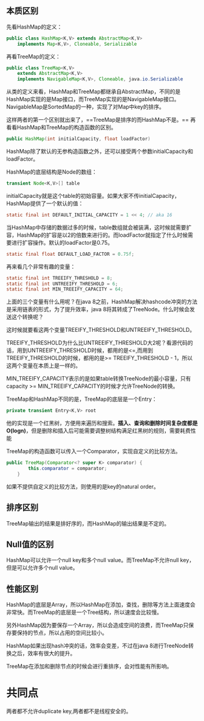 ## 本质区别

先看HashMap的定义：

```java
public class HashMap<K,V> extends AbstractMap<K,V>
    implements Map<K,V>, Cloneable, Serializable
```

再看TreeMap的定义：

```java
public class TreeMap<K,V>
    extends AbstractMap<K,V>
    implements NavigableMap<K,V>, Cloneable, java.io.Serializable
```

从类的定义来看，HashMap和TreeMap都继承自AbstractMap，不同的是HashMap实现的是Map接口，而TreeMap实现的是NavigableMap接口。NavigableMap是SortedMap的一种，实现了对Map中key的排序。

这样两者的第一个区别就出来了，==TreeMap是排序的而HashMap不是。==
再看看HashMap和TreeMap的构造函数的区别。

```java
public HashMap(int initialCapacity, float loadFactor) 
```

HashMap除了默认的无参构造函数之外，还可以接受两个参数initialCapacity和loadFactor。

HashMap的底层结构是Node的数组：

```java
transient Node<K,V>[] table
```

initialCapacity就是这个table的初始容量。如果大家不传initialCapacity，HashMap提供了一个默认的值：

```java
static final int DEFAULT_INITIAL_CAPACITY = 1 << 4; // aka 16
```

当HashMap中存储的数据过多的时候，table数组就会被装满，这时候就需要扩容，HashMap的扩容是以2的倍数来进行的。而loadFactor就指定了什么时候需要进行扩容操作。默认的loadFactor是0.75。

```java
static final float DEFAULT_LOAD_FACTOR = 0.75f;
```

再来看几个非常有趣的变量：

```java
static final int TREEIFY_THRESHOLD = 8;
static final int UNTREEIFY_THRESHOLD = 6;
static final int MIN_TREEIFY_CAPACITY = 64;
```

上面的三个变量有什么用呢？在java 8之前，HashMap解决hashcode冲突的方法是采用链表的形式，为了提升效率，java 8将其转成了TreeNode。什么时候会发送这个转换呢？

这时候就要看这两个变量TREEIFY_THRESHOLD和UNTREEIFY_THRESHOLD。

TREEIFY_THRESHOLD为什么比UNTREEIFY_THRESHOLD大2呢？看源代码的话，用到UNTREEIFY_THRESHOLD时候，都用的是<=,而用到TREEIFY_THRESHOLD的时候，都用的是>= TREEIFY_THRESHOLD - 1，所以这两个变量在本质上是一样的。

MIN_TREEIFY_CAPACITY表示的是如果table转换TreeNode的最小容量，只有capacity >= MIN_TREEIFY_CAPACITY的时候才允许TreeNode的转换。

TreeMap和HashMap不同的是，TreeMap的底层是一个Entry：

```java
private transient Entry<K,V> root
```

他的实现是一个红黑树，方便用来遍历和搜索。**插入、查询和删除时间复杂度都是O(logn)**，但是删除和插入后可能需要调整树结构满足红黑树的规则，需要耗费性能

TreeMap的构造函数可以传入一个Comparator，实现自定义的比较方法。

```java
public TreeMap(Comparator<? super K> comparator) {
        this.comparator = comparator;
    }
```

如果不提供自定义的比较方法，则使用的是key的natural order。

## 排序区别
TreeMap输出的结果是排好序的，而HashMap的输出结果是不定的。

## Null值的区别
HashMap可以允许一个null key和多个null value。而TreeMap不允许null key，但是可以允许多个null value。

## 性能区别
HashMap的底层是Array，所以HashMap在添加，查找，删除等方法上面速度会非常快。而TreeMap的底层是一个Tree结构，所以速度会比较慢。

另外HashMap因为要保存一个Array，所以会造成空间的浪费，而TreeMap只保存要保持的节点，所以占用的空间比较小。

HashMap如果出现hash冲突的话，效率会变差，不过在java 8进行TreeNode转换之后，效率有很大的提升。

TreeMap在添加和删除节点的时候会进行重排序，会对性能有所影响。

# 共同点

两者都不允许duplicate key,两者都不是线程安全的。